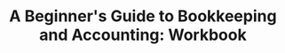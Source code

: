 ---
title: "A Beginner's Guide to Bookkeeping and Accounting: Workbook"
description: "This workbook is designed for students who are new to bookkeeping or accounting. It gives explanations and tasks to complete through the book. It is suitable for Level 1 and 2 students in particular."
AmazonID: "B09468DH84"
tags:
- revision workbooks
- AAT Level 1
- AAT Level 2
series:
- Accountancy Revision Workbooks
- AAT Level 1
- AAT Level 2
- Bookkeeping
---